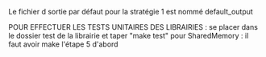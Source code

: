 Le fichier d sortie par défaut pour la stratégie 1 est nommé default_output

POUR EFFECTUER LES TESTS UNITAIRES DES LIBRAIRIES :
se placer dans le dossier test de la librairie et taper "make test"
pour SharedMemory : il faut avoir make l'étape 5 d'abord